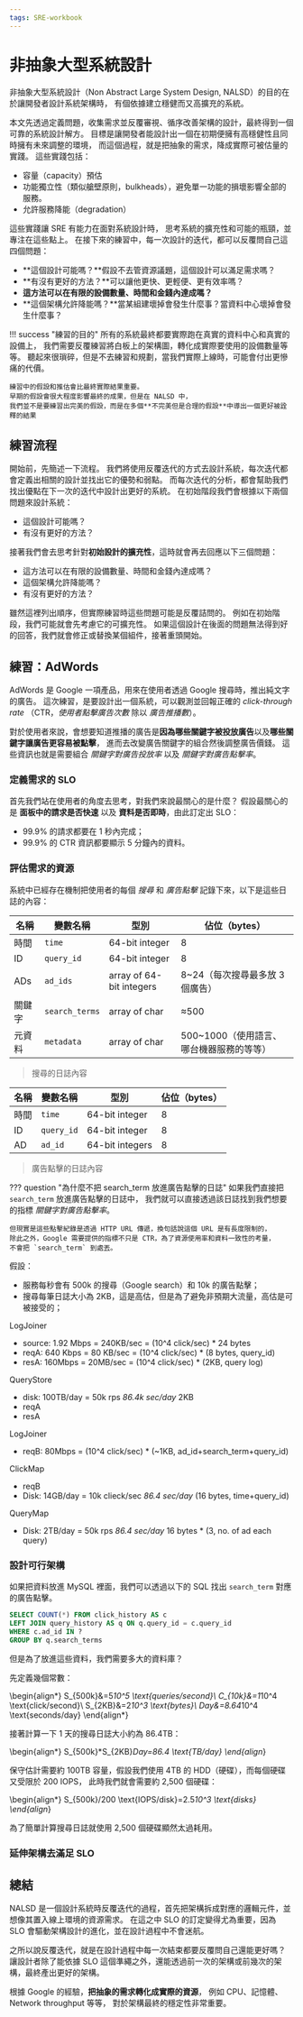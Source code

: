 ```yaml
---
tags: SRE-workbook
---
```


# 非抽象大型系統設計

非抽象大型系統設計（Non Abstract Large System Design, NALSD）的目的在於讓開發者設計系統架構時，
有個依據建立穩健而又高擴充的系統。

本文先透過定義問題，收集需求並反覆審視、循序改善架構的設計，最終得到一個可靠的系統設計解方。
目標是讓開發者能設計出一個在初期便擁有高穩健性且同時擁有未來調整的環境，
而這個過程，就是把抽象的需求，降成實際可被估量的實踐。
這些實踐包括：

- 容量（capacity）預估
- 功能獨立性（類似艙壁原則，bulkheads），避免單一功能的損壞影響全部的服務。
- 允許服務降能（degradation）

這些實踐讓 SRE 有能力在面對系統設計時，
思考系統的擴充性和可能的瓶頸，並專注在這些點上。
在接下來的練習中，每一次設計的迭代，都可以反覆問自己這四個問題：

- **這個設計可能嗎？**假設不去管資源議題，這個設計可以滿足需求嗎？
- **有沒有更好的方法？**可以讓他更快、更輕便、更有效率嗎？
- **這方法可以在有限的設備數量、時間和金錢內達成嗎？**
- **這個架構允許降能嗎？**當某組建壞掉會發生什麼事？當資料中心壞掉會發生什麼事？

!!! success "練習的目的"
    所有的系統最終都要實際跑在真實的資料中心和真實的設備上，
    我們需要反覆練習將白板上的架構圖，轉化成實際要使用的設備數量等等。
    聽起來很瑣碎，但是不去練習和規劃，當我們實際上線時，可能會付出更慘痛的代價。

    練習中的假設和推估會比最終實際結果重要。
    早期的假設會很大程度影響最終的成果，但是在 NALSD 中，
    我們並不是要練習出完美的假設，而是在多個**不完美但是合理的假設**中導出一個更好被詮釋的結果

## 練習流程

開始前，先簡述一下流程。
我們將使用反覆迭代的方式去設計系統，每次迭代都會定義出相關的設計並找出它的優勢和弱點。
而每次迭代的分析，都會幫助我們找出優點在下一次的迭代中設計出更好的系統。
在初始階段我們會根據以下兩個問題來設計系統：

- 這個設計可能嗎？
- 有沒有更好的方法？

接著我們會去思考針對**初始設計的擴充性**，這時就會再去回應以下三個問題：

- 這方法可以在有限的設備數量、時間和金錢內達成嗎？
- 這個架構允許降能嗎？
- 有沒有更好的方法？

雖然這裡列出順序，但實際練習時這些問題可能是反覆詰問的。
例如在初始階段，我們可能就會先考慮它的可擴充性。
如果這個設計在後面的問題無法得到好的回答，我們就會修正或替換某個組件，接著重頭開始。

## 練習：AdWords

AdWords 是 Google 一項產品，用來在使用者透過 Google 搜尋時，推出純文字的廣告。
這次練習，是要設計出一個系統，可以觀測並回報正確的 *click-through rate*
（CTR，*使用者點擊廣告次數* 除以 *廣告推播數*）。

對於使用者來說，會想要知道推播的廣告是**因為哪些關鍵字被投放廣告**以及**哪些關鍵字讓廣告更容易被點擊**，
進而去改變廣告關鍵字的組合然後調整廣告價錢。
這些資訊也就是需要組合 *關鍵字對廣告投放率* 以及 *關鍵字對廣告點擊率*。

### 定義需求的 SLO

首先我們站在使用者的角度去思考，對我們來說最關心的是什麼？
假設最關心的是 **面板中的請求是否快速** 以及 **資料是否即時**，由此訂定出 SLO：

- 99.9% 的請求都要在 1 秒內完成；
- 99.9% 的 CTR 資訊都要顯示 5 分鐘內的資料。

### 評估需求的資源

系統中已經存在機制把使用者的每個 *搜尋* 和 *廣告點擊* 記錄下來，以下是這些日誌的內容：

| 名稱 | 變數名稱 | 型別 | 佔位（bytes）|
| - | - | - | - |
| 時間 | `time` | 64-bit integer | 8 |
| ID | `query_id` | 64-bit integer | 8 |
| ADs | `ad_ids` | array of 64-bit integers | 8~24（每次搜尋最多放 3 個廣告） |
| 關鍵字 | `search_terms` | array of char | ≈500 |
| 元資料 | `metadata` | array of char | 500~1000（使用語言、哪台機器服務的等等） |

> 搜尋的日誌內容

| 名稱 | 變數名稱 | 型別 | 佔位（bytes）|
| - | - | - | - |
| 時間 | `time` | 64-bit integer | 8 |
| ID | `query_id` | 64-bit integer | 8 |
| AD | `ad_id` | 64-bit integers | 8 |

> 廣告點擊的日誌內容

??? question "為什麼不把 search_term 放進廣告點擊的日誌"
    如果我們直接把 `search_term` 放進廣告點擊的日誌中，
    我們就可以直接透過該日誌找到我們想要的指標 *關鍵字對廣告點擊率*。

    但現實是這些點擊紀錄是透過 HTTP URL 傳遞，換句話說這個 URL 是有長度限制的，
    除此之外，Google 需要提供的指標不只是 CTR，為了資源使用率和資料一致性的考量，
    不會把 `search_term` 到處丟。

假設：

- 服務每秒會有 500k 的搜尋（Google search）和 10k 的廣告點擊；
- 搜尋每筆日誌大小為 2KB，這是高估，但是為了避免非預期大流量，高估是可被接受的；

LogJoiner

- source: 1.92 Mbps = 240KB/sec = (10^4 click/sec) * 24 bytes
- reqA: 640 Kbps = 80 KB/sec = (10^4 click/sec) * (8 bytes, query_id)
- resA: 160Mbps = 20MB/sec = (10^4 click/sec) * (2KB, query log)

QueryStore

- disk: 100TB/day = 50k rps *86.4k sec/day* 2KB
- reqA
- resA

LogJoiner

- reqB: 80Mbps = (10^4 click/sec) * (~1KB, ad_id+search_term+query_id)

ClickMap

- reqB
- Disk: 14GB/day = 10k clieck/sec *86.4 sec/day* (16 bytes, time+query_id)

QueryMap

- Disk: 2TB/day = 50k rps *86.4 sec/day* 16 bytes * (3, no. of ad each query)

### 設計可行架構

如果把資料放進 MySQL 裡面，我們可以透過以下的 SQL 找出 `search_term` 對應的廣告點擊。

```sql
SELECT COUNT(*) FROM click_history AS c
LEFT JOIN query_history AS q ON q.query_id = c.query_id
WHERE c.ad_id IN ?
GROUP BY q.search_terms
```

但是為了放進這些資料，我們需要多大的資料庫？

先定義幾個常數：

\begin{align*}
S_{500k}&=5*10^5 \text{queries/second}\\
C_{10k}&=1*10^4 \text{click/second}\\
S_{2KB}&=2*10^3 \text{bytes}\\
Day&=8.64*10^4 \text{seconds/day}
\end{align*}

接著計算一下 1 天的搜尋日誌大小約為 86.4TB：

\begin{align*}
S_{500k}*S_{2KB}*Day=86.4 \text{TB/day}
\end{align*}

保守估計需要約 100TB 容量，假設我們使用 4TB 的 HDD（硬碟），而每個硬碟又受限於 200 IOPS，
此時我們就會需要約 2,500 個硬碟：

\begin{align*}
S_{500k}/200 \text{IOPS/disk}=2.5*10^3 \text{disks}
\end{align*}

為了簡單計算搜尋日誌就使用 2,500 個硬碟顯然太過耗用。

### 延伸架構去滿足 SLO

## 總結

NALSD 是一個設計系統時反覆迭代的過程，首先把架構拆成對應的邏輯元件，並想像其置入線上環境的資源需求。
在這之中 SLO 的訂定變得尤為重要，因為 SLO 會驅動架構設計的進化，並在設計過程中不會迷航。

之所以說反覆迭代，就是在設計過程中每一次結束都要反覆問自己還能更好嗎？
讓設計者除了能依據 SLO 這個準繩之外，還能透過前一次的架構或前幾次的架構，最終產出更好的架構。

根據 Google 的經驗，**把抽象的需求轉化成實際的資源**，
例如 CPU、記憶體、Network throughput 等等，
對於架構最終的穩定性非常重要。

